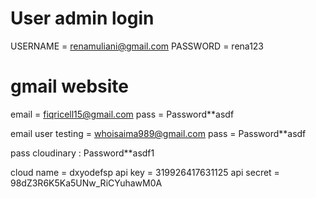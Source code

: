 # User admin login
USERNAME    = renamuliani@gmail.com
PASSWORD    = rena123

# gmail website
email = fiqricell15@gmail.com
pass = Password**asdf

email user testing = whoisaima989@gmail.com
pass = Password**asdf

pass cloudinary : Password**asdf1

cloud name = dxyodefsp
api key = 319926417631125
api secret = 98dZ3R6K5Ka5UNw_RiCYuhawM0A